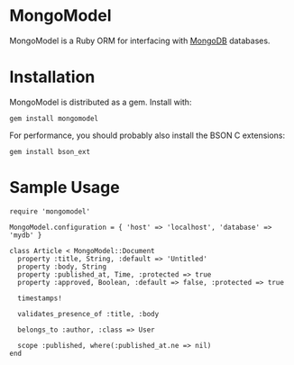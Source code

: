 MongoModel
==========

MongoModel is a Ruby ORM for interfacing with [MongoDB](http://www.mongodb.org/) databases.


Installation
============

MongoModel is distributed as a gem. Install with:

    gem install mongomodel

For performance, you should probably also install the BSON C extensions:

    gem install bson_ext


Sample Usage
============

    require 'mongomodel'
    
    MongoModel.configuration = { 'host' => 'localhost', 'database' => 'mydb' }
    
    class Article < MongoModel::Document
      property :title, String, :default => 'Untitled'
      property :body, String
      property :published_at, Time, :protected => true
      property :approved, Boolean, :default => false, :protected => true
      
      timestamps!
      
      validates_presence_of :title, :body
      
      belongs_to :author, :class => User
      
      scope :published, where(:published_at.ne => nil)
    end
    
